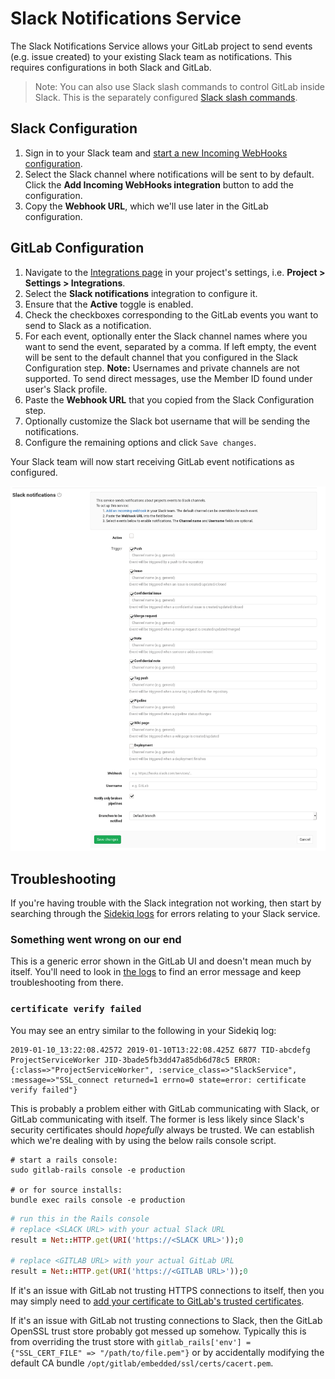 # Slack Notifications Service

The Slack Notifications Service allows your GitLab project to send events (e.g. issue created) to your existing Slack team as notifications. This requires configurations in both Slack and GitLab.

> Note: You can also use Slack slash commands to control GitLab inside Slack. This is the separately configured [Slack slash commands](slack_slash_commands.md).

## Slack Configuration

1. Sign in to your Slack team and [start a new Incoming WebHooks configuration](https://my.slack.com/services/new/incoming-webhook).
1. Select the Slack channel where notifications will be sent to by default. Click the **Add Incoming WebHooks integration** button to add the configuration.
1. Copy the **Webhook URL**, which we'll use later in the GitLab configuration.

## GitLab Configuration

1. Navigate to the [Integrations page](overview.md#accessing-integrations) in your project's settings, i.e. **Project > Settings > Integrations**.
1. Select the **Slack notifications** integration to configure it.
1. Ensure that the **Active** toggle is enabled.
1. Check the checkboxes corresponding to the GitLab events you want to send to Slack as a notification.
1. For each event, optionally enter the Slack channel names where you want to send the event, separated by a comma. If left empty, the event will be sent to the default channel that you configured in the Slack Configuration step. **Note:** Usernames and private channels are not supported. To send direct messages, use the Member ID found under user's Slack profile.
1. Paste the **Webhook URL** that you copied from the Slack Configuration step.
1. Optionally customize the Slack bot username that will be sending the notifications.
1. Configure the remaining options and click `Save changes`.

Your Slack team will now start receiving GitLab event notifications as configured.

![Slack configuration](img/slack_configuration.png)

## Troubleshooting

If you're having trouble with the Slack integration not working, then start by
searching through the [Sidekiq logs](../../../administration/logs.md#sidekiqlog)
for errors relating to your Slack service.

### Something went wrong on our end

This is a generic error shown in the GitLab UI and doesn't mean much by itself.
You'll need to look in [the logs](../../../administration/logs.md#productionlog) to find
an error message and keep troubleshooting from there.

### `certificate verify failed`

You may see an entry similar to the following in your Sidekiq log:

```text
2019-01-10_13:22:08.42572 2019-01-10T13:22:08.425Z 6877 TID-abcdefg ProjectServiceWorker JID-3bade5fb3dd47a85db6d78c5 ERROR: {:class=>"ProjectServiceWorker", :service_class=>"SlackService", :message=>"SSL_connect returned=1 errno=0 state=error: certificate verify failed"}
```

This is probably a problem either with GitLab communicating with Slack, or GitLab
communicating with itself. The former is less likely since Slack's security certificates
should _hopefully_ always be trusted. We can establish which we're dealing with by using
the below rails console script.

```shell
# start a rails console:
sudo gitlab-rails console -e production

# or for source installs:
bundle exec rails console -e production
```

```ruby
# run this in the Rails console
# replace <SLACK URL> with your actual Slack URL
result = Net::HTTP.get(URI('https://<SLACK URL>'));0

# replace <GITLAB URL> with your actual GitLab URL
result = Net::HTTP.get(URI('https://<GITLAB URL>'));0
```

If it's an issue with GitLab not trusting HTTPS connections to itself, then you may simply
need to [add your certificate to GitLab's trusted certificates](https://docs.gitlab.com/omnibus/settings/ssl.html#install-custom-public-certificates).

If it's an issue with GitLab not trusting connections to Slack, then the GitLab
OpenSSL trust store probably got messed up somehow. Typically this is from overriding
the trust store with `gitlab_rails['env'] = {"SSL_CERT_FILE" => "/path/to/file.pem"}`
or by accidentally modifying the default CA bundle `/opt/gitlab/embedded/ssl/certs/cacert.pem`.

